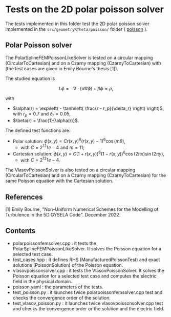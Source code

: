 # Tests on the 2D polar poisson solver


The tests implemented in this folder test the 2D polar poisson solver implemented in the `src/geometryRTheta/poisson/` folder 
( [poisson](./../../../src/geometryRTheta/poisson/README.md) ).


## Polar Poisson solver

The PolarSplineFEMPoissonLikeSolver is tested on a circular mapping (CircularToCartesian) and on a Czarny mapping (CzarnyToCartesian) with
(the test cases are given in Emily Bourne's thesis [1]). 

The studied equation is

$$L\phi = - \nabla \cdot (\alpha \nabla \phi) + \beta \phi = \rho, $$

with  
 * $`\alpha(r) = \exp\left( - \tanh\left( \frac{r - r_p}{\delta_r} \right) \right)`$, with $`r_p = 0.7`$ and $`\delta_r = 0.05`$, 
 * $\beta(r) = \frac{1}{\alpha(r)}$. 


The defined test functions are: 

 * Polar solution: $\phi(x, y) = C r(x,y)^6 (r(x,y) -1)^6 \cos(m\theta)$,
 	* with $C = 2^{12}1e-4$ and $m = 11$; 
 * Cartesian solution: $\phi(x,y) = C (1+r(x,y))^6  (1 - r(x,y))^6 \cos(2\pi x) \sin(2\pi y)$, 
 	* with  $C = 2^{12}1e-4$. 
 	
 	
The VlasovPoissonSolver is also tested on a circular mapping (CircularToCartesian) and on a Czarny mapping (CzarnyToCartesian) 
for the same Poisson equation with the Cartesian solution. 
 		
 		
 		
 		
 		

## References 

[1] Emily Bourne, "Non-Uniform Numerical Schemes for the Modelling of Turbulence in the 5D GYSELA Code". December 2022.



## Contents

 * polarpoissonfemsolver.cpp : it tests the PolarSplineFEMPoissonLikeSolver. It solves the Poisson equation for a selected test case.
 * test\_cases.hpp : it defines RHS (ManufacturedPoissonTest) and exact solutions (PoissonSolution) of the Poisson equation. 
 * vlasovpoissonsolver.cpp : it tests the VlasovPoissonSolver. It solves the Poisson equation for a selected test case and computes the electric field in the physical domain.
 * poisson.yaml : the parameters of the tests.
 * test\_poisson.py : it launches twice polarpoissonfemsolver.cpp test and checks the convergence order of the solution.  
 * test\_vlasov\_poisson.py : it launches twice vlasovpoissonsolver.cpp test and checks the convergence order or the solution and the electric field. 


